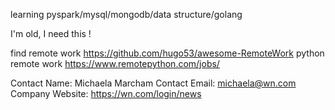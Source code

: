 
learning pyspark/mysql/mongodb/data structure/golang

I'm old, I need this !

find remote work
https://github.com/hugo53/awesome-RemoteWork
python remote work 
https://www.remotepython.com/jobs/

Contact Name: Michaela Marcham
Contact Email: michaela@wn.com
Company Website: https://wn.com/login/news
